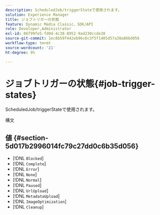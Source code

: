 ```yaml
---
description: ScheduledJob/triggerStateで使用されます。
solution: Experience Manager
title: ジョブトリガーの状態
feature: Dynamic Media Classic、SDK/API
role: Developer,Administrator
exl-id: 86f99fe5-fd0d-4c38-8952-9ad230ccde38
source-git-commit: 1ec8b59f442eb96c6c3f5f1405d57a38a86bd056
workflow-type: tm+mt
source-wordcount: '21'
ht-degree: 9%

---
```


# ジョブトリガーの状態{#job-trigger-states}

ScheduledJob/triggerStateで使用されます。

構文

## 値 {#section-5d017b2996014fc79c27dd0c6b35d056}

* [!DNL `Blocked`]
* [!DNL `Complete`]
* [!DNL `Error`]
* [!DNL `None`]
* [!DNL `Normal`]
* [!DNL `Paused`]
* [!DNL `UrlUpload`]
* [!DNL `MetadataUpload`]
* [!DNL `ImageOptimization`]
* [!DNL `Cleanup`]
